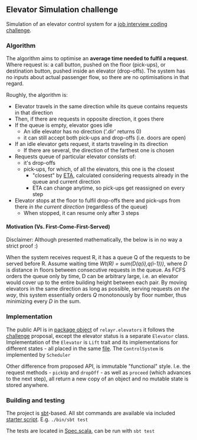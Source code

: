 Elevator Simulation challenge
-------------------
Simulation of an elevator control system for a [job interview coding challenge](Challenge.pdf). 

### Algorithm

The algorithm aims to optimise an **average time needed to fulfil a request**. Where request is:
a call button, pushed on the floor (pick-ups), or destination button, 
pushed inside an elevator (drop-offs). The system has no inputs about actual passenger 
flow, so there are no optimisations in that regard.

Roughly, the algorithm is:
* Elevator travels in the same direction while its queue contains requests in that direction
* Then, if there are requests in opposite direction, it goes there
* If the queue is empty, elevator goes idle
    * An idle elevator has no direction ('.dir' returns 0)
    * it can still accept both pick-ups and drop-offs (i.e. doors are open)
* If an idle elevator gets request, it starts traveling in its direction
    * If there are several, the direction of the farthest one is chosen
* Requests queue of particular elevator consists of: 
    * it's drop-offs
    * pick-ups, for which, of all the elevators, this one is the closest
        * "closest" by [ETA](src/main/scala/xko/elevators/Lift.scala#L48), calculated considering requests already 
          in the queue and current direction 
        * ETA can change anytime, so pick-ups get reassigned on every step
* Elevator stops at the floor to fulfil drop-offs there and pick-ups from there *in the current direction* 
  (regardless of the queue)
    * When stopped, it can resume only after 3 steps 
    
#### Motivation (Vs. First-Come-First-Served)

Disclaimer: Although presented mathematically, the below is in no way a strict proof :)    

When the system receives request R, it has a queue Q of the requests to be served before R. Assume 
waiting time *Wt(R) = sum(D(q(i),q(i-1)))*, where *D* is distance in floors between consecutive requests in the queue. 
As FCFS orders the queue only by time, D can be arbitrary large, i.e. an elevator would cover up to the entire building 
height between each pair. By moving elevators in the same direction as long as possible, serving requests *on the way*, 
this system essentially orders *Q* monotonously by floor number, thus minimizing every *D* in the sum.

### Implementation

The public API is in [package object](/src/main/scala/xko/elevators/package.scala) of `relayr.elevators` 
it follows the [challenge](Challenge.pdf) proposal, except the elevator status is a separate `Elevator` class.  
Implementation of the `Elevator` is `Lift` trait and its implementations for different states - all placed in 
the same [file](/src/main/scala/xko/elevators/Lift.scala). The `ControlSystem` is implemented by `Scheduler`

Other difference from proposed API, is immutable "functional" style. I.e. the request methods - `pickUp` and 
`dropOff` - as well as `proceed` (which advances to the next step), all return 
a new copy of an object and no mutable state is stored anywhere. 

### Building and testing

The project is [sbt](https://www.scala-sbt.org)-based. All sbt commands are available via included [starter
script](bin/sbt). E.g. `./bin/sbt test` 

The tests are located in [Spec.scala](/src/test/scala/relayr/elevators/Spec.scala), can be run with `sbt test`

